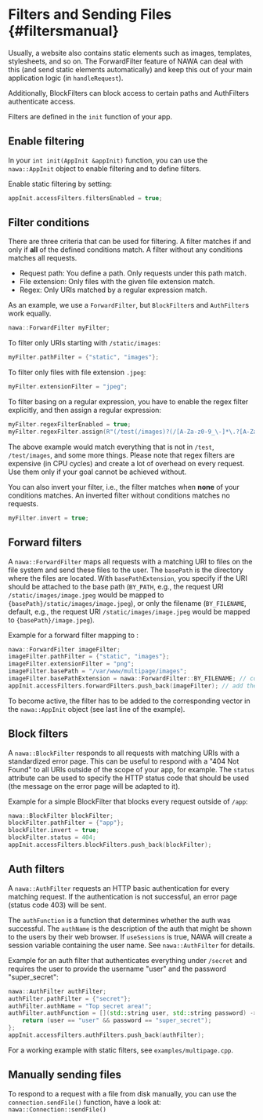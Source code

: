 Filters and Sending Files {#filtersmanual}
===

Usually, a website also contains static elements such as images, templates, 
stylesheets, and so on. The ForwardFilter feature of NAWA can deal with 
this (and send static elements automatically) and keep this out of your 
main application logic (in `handleRequest`).

Additionally, BlockFilters can block access to certain paths and 
AuthFilters authenticate access.

Filters are defined in the `init` function of your app.

## Enable filtering

In your `int init(AppInit &appInit)` function, you can use the 
`nawa::AppInit` object to enable filtering and to define filters.

Enable static filtering by setting:

```cpp
appInit.accessFilters.filtersEnabled = true;
```

## Filter conditions

There are three criteria that can be used for filtering. A filter matches 
if and only if **all** of the defined conditions match. A filter without 
any conditions matches all requests.

- Request path: You define a path. Only requests under this path match.
- File extension: Only files with the given file extension match.
- Regex: Only URIs matched by a regular expression match.

As an example, we use a `ForwardFilter`, but `BlockFilter`s and 
`AuthFilter`s work equally.

```cpp
nawa::ForwardFilter myFilter;
```

To filter only URIs starting with `/static/images`:

```cpp
myFilter.pathFilter = {"static", "images"};
```

To filter only files with file extension `.jpeg`:

```cpp
myFilter.extensionFilter = "jpeg";
```

To filter basing on a regular expression, you have to enable the regex 
filter explicitly, and then assign a regular expression:

```cpp
myFilter.regexFilterEnabled = true;
myFilter.regexFilter.assign(R"(/test(/images)?(/[A-Za-z0-9_\-]*\.?[A-Za-z]{2,4})?)");
```

The above example would match everything that is not in `/test`, 
`/test/images`, and some more things. Please note that regex filters are 
expensive (in CPU cycles) and create a lot of overhead on every request. 
Use them only if your goal cannot be achieved without.

You can also invert your filter, i.e., the filter matches when **none** of 
your conditions matches. An inverted filter without conditions matches no 
requests.

```cpp
myFilter.invert = true;
```

## Forward filters

A `nawa::ForwardFilter` maps all requests with a matching URI to files on 
the file system and send these files to the user. The `basePath` is the 
directory where the files are located. With `basePathExtension`, you 
specify if the URI should be attached to the base path (`BY_PATH`, e.g., 
the request URI `/static/images/image.jpeg` would be mapped to 
`{basePath}/static/images/image.jpeg`), or only the filename (`BY_FILENAME`, 
default, e.g., the request URI `/static/images/image.jpeg` would be mapped 
to `{basePath}/image.jpeg`).

Example for a forward filter mapping to :

```cpp
nawa::ForwardFilter imageFilter;
imageFilter.pathFilter = {"static", "images"};
imageFilter.extensionFilter = "png";
imageFilter.basePath = "/var/www/multipage/images";
imageFilter.basePathExtension = nawa::ForwardFilter::BY_FILENAME; // could be skipped, default option anyway
appInit.accessFilters.forwardFilters.push_back(imageFilter); // add the filter to appInit
```

To become active, the filter has to be added to the corresponding 
vector in the `nawa::AppInit` object (see last line of the example).

## Block filters

A `nawa::BlockFilter` responds to all requests with matching URIs with 
a standardized error page. This can be useful to respond with a 
"404 Not Found" to all URIs outside of the scope of your app, for example. 
The `status` attribute can be used to specify the HTTP status code that 
should be used (the message on the error page will be adapted to it).

Example for a simple BlockFilter that blocks every request outside 
of `/app`:

```cpp
nawa::BlockFilter blockFilter;
blockFilter.pathFilter = {"app"};
blockFilter.invert = true;
blockFilter.status = 404;
appInit.accessFilters.blockFilters.push_back(blockFilter);
```

## Auth filters

A `nawa::AuthFilter` requests an HTTP basic authentication for every 
matching request. If the authentication is not successful, an error 
page (status code 403) will be sent.

The `authFunction` is a function that determines whether the auth was 
successful. The `authName` is the description of the auth that might be 
shown to the users by their web browser. If `useSessions` is true, NAWA 
will create a session variable containing the user name. See 
`nawa::AuthFilter` for details.

Example for an auth filter that authenticates everything under `/secret` 
and requires the user to provide the username "user" and the password 
"super_secret":

```cpp
nawa::AuthFilter authFilter;
authFilter.pathFilter = {"secret"};
authFilter.authName = "Top secret area!";
authFilter.authFunction = [](std::string user, std::string password) -> bool {
    return (user == "user" && password == "super_secret");
};
appInit.accessFilters.authFilters.push_back(authFilter);
```

For a working example with static filters, see `examples/multipage.cpp`.

## Manually sending files

To respond to a request with a file from disk manually, you can use the 
`connection.sendFile()` function, have a look at: 
`nawa::Connection::sendFile()`